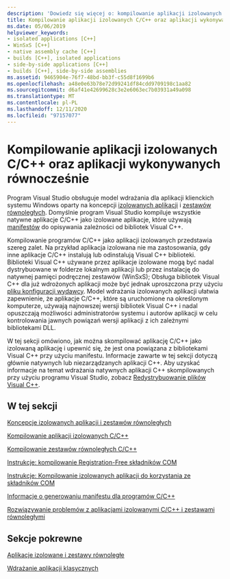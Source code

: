 ```yaml
---
description: 'Dowiedz się więcej o: kompilowanie aplikacji izolowanych C/C++ i zestawów równoległych'
title: Kompilowanie aplikacji izolowanych C/C++ oraz aplikacji wykonywanych równocześnie
ms.date: 05/06/2019
helpviewer_keywords:
- isolated applications [C++]
- WinSxS [C++]
- native assembly cache [C++]
- builds [C++], isolated applications
- side-by-side applications [C++]
- builds [C++], side-by-side assemblies
ms.assetid: 9465904e-76f7-48bd-bb3f-c55d8f1699b6
ms.openlocfilehash: a48e0e63b78e72d99241df84cdd9709198c1aa82
ms.sourcegitcommit: d6af41e42699628c3e2e6063ec7b03931a49a098
ms.translationtype: MT
ms.contentlocale: pl-PL
ms.lasthandoff: 12/11/2020
ms.locfileid: "97157077"
---
```

# <a name="building-cc-isolated-applications-and-side-by-side-assemblies"></a>Kompilowanie aplikacji izolowanych C/C++ oraz aplikacji wykonywanych równocześnie

Program Visual Studio obsługuje model wdrażania dla aplikacji klienckich systemu Windows oparty na koncepcji [izolowanych aplikacji](/windows/win32/SbsCs/isolated-applications) i [zestawów równoległych](/windows/win32/SbsCs/about-side-by-side-assemblies-). Domyślnie program Visual Studio kompiluje wszystkie natywne aplikacje C/C++ jako izolowane aplikacje, które używają [manifestów](/windows/win32/sbscs/manifests) do opisywania zależności od bibliotek Visual C++.

Kompilowanie programów C/C++ jako aplikacji izolowanych przedstawia szereg zalet. Na przykład aplikacja izolowana nie ma zastosowania, gdy inne aplikacje C/C++ instalują lub odinstalują Visual C++ biblioteki. Biblioteki Visual C++ używane przez aplikacje izolowane mogą być nadal dystrybuowane w folderze lokalnym aplikacji lub przez instalację do natywnej pamięci podręcznej zestawów (WinSxS); Obsługa bibliotek Visual C++ dla już wdrożonych aplikacji może być jednak uproszczona przy użyciu [pliku konfiguracji wydawcy](/windows/win32/SbsCs/publisher-configuration). Model wdrażania izolowanych aplikacji ułatwia zapewnienie, że aplikacje C/C++, które są uruchomione na określonym komputerze, używają najnowszej wersji bibliotek Visual C++ i nadal opuszczają możliwości administratorów systemu i autorów aplikacji w celu kontrolowania jawnych powiązań wersji aplikacji z ich zależnymi bibliotekami DLL.

W tej sekcji omówiono, jak można skompilować aplikację C/C++ jako izolowaną aplikację i upewnić się, że jest ona powiązana z bibliotekami Visual C++ przy użyciu manifestu. Informacje zawarte w tej sekcji dotyczą głównie natywnych lub niezarządzanych aplikacji C++. Aby uzyskać informacje na temat wdrażania natywnych aplikacji C++ skompilowanych przy użyciu programu Visual Studio, zobacz [Redystrybuowanie plików Visual C++](../windows/redistributing-visual-cpp-files.md).

## <a name="in-this-section"></a>W tej sekcji

[Koncepcje izolowanych aplikacji i zestawów równoległych](concepts-of-isolated-applications-and-side-by-side-assemblies.md)

[Kompilowanie aplikacji izolowanych C/C++](building-c-cpp-isolated-applications.md)

[Kompilowanie zestawów równoległych C/C++](building-c-cpp-side-by-side-assemblies.md)

[Instrukcje: kompilowanie Registration-Free składników COM](how-to-build-registration-free-com-components.md)

[Instrukcje: Kompilowanie izolowanych aplikacji do korzystania ze składników COM](how-to-build-isolated-applications-to-consume-com-components.md)

[Informacje o generowaniu manifestu dla programów C/C++](understanding-manifest-generation-for-c-cpp-programs.md)

[Rozwiązywanie problemów z aplikacjami izolowanymi C/C++ i zestawami równoległymi](troubleshooting-c-cpp-isolated-applications-and-side-by-side-assemblies.md)

## <a name="related-sections"></a>Sekcje pokrewne

[Aplikacje izolowane i zestawy równoległe](/windows/win32/SbsCs/isolated-applications-and-side-by-side-assemblies-portal)

[Wdrażanie aplikacji klasycznych](../windows/deploying-native-desktop-applications-visual-cpp.md)
